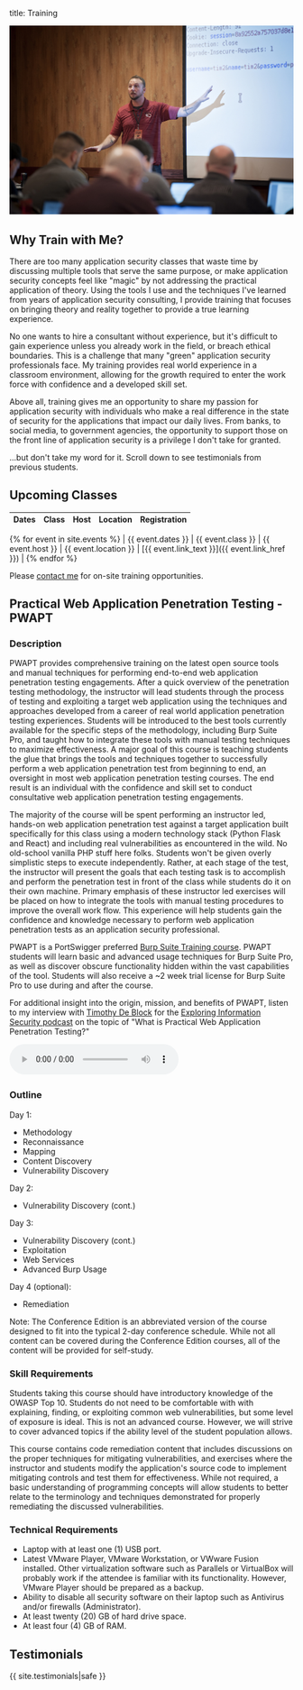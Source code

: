 title: Training

[![](/static/images/pages/training/pwapt-teaching.jpg)](/static/images/pages/training/pwapt-teaching.jpg)

## Why Train with Me?

There are too many application security classes that waste time by discussing multiple tools that serve the same purpose, or make application security concepts feel like "magic" by not addressing the practical application of theory. Using the tools I use and the techniques I've learned from years of application security consulting, I provide training that focuses on bringing theory and reality together to provide a true learning experience.

No one wants to hire a consultant without experience, but it's difficult to gain experience unless you already work in the field, or breach ethical boundaries. This is a challenge that many "green" application security professionals face. My training provides real world experience in a classroom environment, allowing for the growth required to enter the work force with confidence and a developed skill set.

Above all, training gives me an opportunity to share my passion for application security with individuals who make a real difference in the state of security for the applications that impact our daily lives. From banks, to social media, to government agencies, the opportunity to support those on the front line of application security is a privilege I don't take for granted.

...but don't take my word for it. Scroll down to see testimonials from previous students.

## Upcoming Classes

| Dates | Class | Host | Location | Registration |
|:---:|:---:|:---:|:---:|:---:|
{% for event in site.events %}
| {{ event.dates }} | {{ event.class }} | {{ event.host }} | {{ event.location }} | [{{ event.link_text }}]({{ event.link_href }}) |
{% endfor %}

Please [contact me](/contact/) for on-site training opportunities.

## Practical Web Application Penetration Testing - PWAPT

### Description

PWAPT provides comprehensive training on the latest open source tools and manual techniques for performing end-to-end web application penetration testing engagements. After a quick overview of the penetration testing methodology, the instructor will lead students through the process of testing and exploiting a target web application using the techniques and approaches developed from a career of real world application penetration testing experiences. Students will be introduced to the best tools currently available for the specific steps of the methodology, including Burp Suite Pro, and taught how to integrate these tools with manual testing techniques to maximize effectiveness. A major goal of this course is teaching students the glue that brings the tools and techniques together to successfully perform a web application penetration test from beginning to end, an oversight in most web application penetration testing courses. The end result is an individual with the confidence and skill set to conduct consultative web application penetration testing engagements.

The majority of the course will be spent performing an instructor led, hands-on web application penetration test against a target application built specifically for this class using a modern technology stack (Python Flask and React) and including real vulnerabilities as encountered in the wild. No old-school vanilla PHP stuff here folks. Students won't be given overly simplistic steps to execute independently. Rather, at each stage of the test, the instructor will present the goals that each testing task is to accomplish and perform the penetration test in front of the class while students do it on their own machine. Primary emphasis of these instructor led exercises will be placed on how to integrate the tools with manual testing procedures to improve the overall work flow. This experience will help students gain the confidence and knowledge necessary to perform web application penetration tests as an application security professional.

PWAPT is a PortSwigger preferred [Burp Suite Training course](https://portswigger.net/training/). PWAPT students will learn basic and advanced usage techniques for Burp Suite Pro, as well as discover obscure functionality hidden within the vast capabilities of the tool. Students will also receive a ~2 week trial license for Burp Suite Pro to use during and after the course.

For additional insight into the origin, mission, and benefits of PWAPT, listen to my interview with [Timothy De Block](https://twitter.com/TimothyDeBlock) for the [Exploring Information Security podcast](http://www.timothydeblock.com/eis/54) on the topic of "What is Practical Web Application Penetration Testing?"

<audio controls>
    <source src="{{ url_for('static', filename='downloads/EIS-ep54-PWAPT.mp3') }}" type="audio/mpeg">
</audio>

### Outline

Day 1:

* Methodology
* Reconnaissance
* Mapping
* Content Discovery
* Vulnerability Discovery

Day 2:

* Vulnerability Discovery (cont.)

Day 3:

* Vulnerability Discovery (cont.)
* Exploitation
* Web Services
* Advanced Burp Usage

Day 4 (optional):

* Remediation

Note: The Conference Edition is an abbreviated version of the course designed to fit into the typical 2-day conference schedule. While not all content can be covered during the Conference Edition courses, all of the content will be provided for self-study.

### Skill Requirements

Students taking this course should have introductory knowledge of the OWASP Top 10. Students do not need to be comfortable with with explaining, finding, or exploiting common web vulnerabilities, but some level of exposure is ideal. This is not an advanced course. However, we will strive to cover advanced topics if the ability level of the student population allows.

This course contains code remediation content that includes discussions on the proper techniques for mitigating vulnerabilities, and exercises where the instructor and students modify the application's source code to implement mitigating controls and test them for effectiveness. While not required, a basic understanding of programming concepts will allow students to better relate to the terminology and techniques demonstrated for properly remediating the discussed vulnerabilities.

### Technical Requirements

* Laptop with at least one (1) USB port.
* Latest VMware Player, VMware Workstation, or VWware Fusion installed. Other virtualization software such as Parallels or VirtualBox will probably work if the attendee is familiar with its functionality. However, VMware Player should be prepared as a backup.
* Ability to disable all security software on their laptop such as Antivirus and/or firewalls (Administrator).
* At least twenty (20) GB of hard drive space.
* At least four (4) GB of RAM.

## Testimonials

{{ site.testimonials|safe }}
<script async src="//platform.twitter.com/widgets.js" charset="utf-8"></script>
